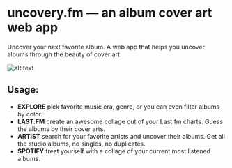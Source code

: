 # uncovery.fm — an album cover art web app
Uncover your next favorite album. 
A web app that helps you uncover albums through the beauty of cover art.

![alt text](https://i.imgur.com/u7FvN06.jpg)
## Usage:
* __EXPLORE__ pick favorite music era, genre, or you can even filter albums by color.
* __LAST.FM__ create an awesome collage out of your Last.fm charts. Guess the albums by their cover arts.
* __ARTIST__ search for your favorite artists and uncover their albums. Get all the studio albums, no singles, no duplicates.
* __SPOTIFY__ treat yourself with a collage of your current most listened albums.